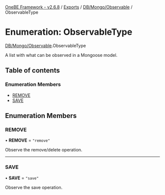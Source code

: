 [OneBE Framework - v2.6.8](../README.md) / [Exports](../modules.md) / [DB/Mongo/Observable](../modules/DB_Mongo_Observable.md) / ObservableType

# Enumeration: ObservableType

[DB/Mongo/Observable](../modules/DB_Mongo_Observable.md).ObservableType

A list with what can be observed in a Mongoose model.

## Table of contents

### Enumeration Members

- [REMOVE](DB_Mongo_Observable.ObservableType.md#remove)
- [SAVE](DB_Mongo_Observable.ObservableType.md#save)

## Enumeration Members

### REMOVE

• **REMOVE** = ``"remove"``

Observe the remove/delete operation.

___

### SAVE

• **SAVE** = ``"save"``

Observe the save operation.

